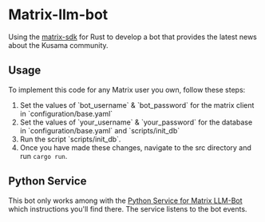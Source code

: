 # Matrix-llm-bot
Using the <a href="https://matrix-org.github.io/matrix-rust-sdk/matrix_sdk/index.html">matrix-sdk</a> for Rust to develop a bot that provides the latest news about the Kusama community.

## Usage
To implement this code for any Matrix user you own, follow these steps:
<ol>
  <li> Set the values of `bot_username` & `bot_password` for the matrix client in `configuration/base.yaml`</li>
  <li> Set the values of `your_username` & `your_password` for the database in `configuration/base.yaml` and `scripts/init_db`</li>
  <li> Run the script `scripts/init_db`.</li>
  <li> Once you have made these changes, navigate to the src directory and run <code>cargo run</code>.</li>
</ol>

## Python Service

This bot only works among with the [Python Service for Matrix LLM-Bot](https://github.com/ail3ngrimaldi/python-llm-service) which instructions you'll find there. The service listens to the bot events.